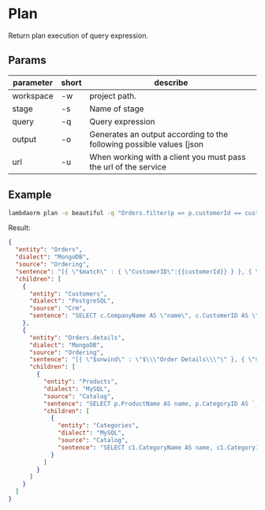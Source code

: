 # Plan

Return plan execution of query expression.

## Params

| parameter	| short | describe 																																									|
|-----------|-------|-------------------------------------------------------------------------------------------|
|workspace	| -w 		| project path.																																							|
|stage			| -s 		| Name of stage																																							|
|query			| -q 		| Query expression																																					|
|output			| -o 		| Generates an output according to the following possible values [json|beautiful|light|yaml]|
|url				| -u 		| When working with a client you must pass the url of the service	                          |

## Example

```sh
lambdaorm plan -o beautiful -q "Orders.filter(p => p.customerId == customerId).include(p => [p.customer.map(p => p.name), p.details.include(p => p.product.include(p => p.category.map(p => p.name)).map(p => p.name)).map(p => [p.quantity, p.unitPrice])]).page(1,2)"
```

Result:

```json
{
  "entity": "Orders",
  "dialect": "MongoDB",
  "source": "Ordering",
  "sentence": "[{ \"$match\" : { \"CustomerID\":{{customerId}} } }, { \"$project\" :{ \"_id\": 0 , \"id\":\"$_id\", \"customerId\":\"$CustomerID\", \"employeeId\":\"$EmployeeID\", \"orderDate\":\"$OrderDate\", \"requiredDate\":\"$RequiredDate\", \"shippedDate\":\"$ShippedDate\", \"shipViaId\":\"$ShipVia\", \"freight\":\"$Freight\", \"name\":\"$ShipName\", \"address\":\"$ShipAddress\", \"city\":\"$ShipCity\", \"region\":\"$ShipRegion\", \"postalCode\":\"$ShipPostalCode\", \"country\":\"$ShipCountry\", \"__customerId\":\"$CustomerID\", \"__id\":\"$_id\" ,\"details\": { \"$map\":{ \"input\": \"$\\\"Order Details\\\"\", \"in\": { \"quantity\":\"$$this.Quantity\", \"unitPrice\":\"$$this.UnitPrice\", \"__productId\":\"$$this.ProductID\", \"LambdaOrmParentId\":\"$$this.OrderID\" } }} }} , { \"$sort\" :{ \"_id\":1 } } , { \"$skip\" : 0 }, { \"$limit\" : 2 } , { \"$project\": { \"_id\": 0 } }]",
  "children": [
    {
      "entity": "Customers",
      "dialect": "PostgreSQL",
      "source": "Crm",
      "sentence": "SELECT c.CompanyName AS \"name\", c.CustomerID AS \"LambdaOrmParentId\" FROM Customers c  WHERE  c.CustomerID IN ($1) "
    },
    {
      "entity": "Orders.details",
      "dialect": "MongoDB",
      "source": "Ordering",
      "sentence": "[{ \"$unwind\" : \"$\\\"Order Details\\\"\" }, { \"$replaceRoot\": { \"newRoot\": \"$\\\"Order Details\\\"\" } }, { \"$match\" : { \"OrderID\":{ \"$in\" :[{{LambdaOrmParentId}}]} } }, { \"$project\" :{ \"_id\": 0 , \"quantity\":\"$Quantity\", \"unitPrice\":\"$UnitPrice\", \"__productId\":\"$ProductID\", \"LambdaOrmParentId\":\"$OrderID\" }} , { \"$project\": { \"_id\": 0 } }]",
      "children": [
        {
          "entity": "Products",
          "dialect": "MySQL",
          "source": "Catalog",
          "sentence": "SELECT p.ProductName AS name, p.CategoryID AS `__categoryId`, p.ProductID AS LambdaOrmParentId FROM Products p  WHERE  p.ProductID IN (?) ",
          "children": [
            {
              "entity": "Categories",
              "dialect": "MySQL",
              "source": "Catalog",
              "sentence": "SELECT c1.CategoryName AS name, c1.CategoryID AS LambdaOrmParentId FROM Categories c1  WHERE  c1.CategoryID IN (?) "
            }
          ]
        }
      ]
    }
  ]
}
```
